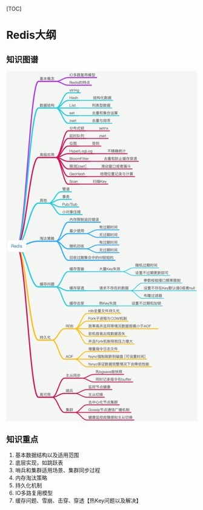 [TOC]

# Redis大纲

## 知识图谱

![Redis](Redis.png)

## 知识重点

1.  基本数据结构以及适用范围
2.  底层实现，如跳跃表
3.  哨兵和集群适用场景、集群同步过程
4.  内存淘汰策略
5.  持久化机制
6.  IO多路复用模型
7.  缓存问题、雪崩、击穿、穿透【热Key问题以及解决】
